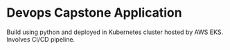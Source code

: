 # Devops Capstone Application

Build using python and deployed in Kubernetes cluster hosted by AWS EKS. Involves CI/CD pipeline.
